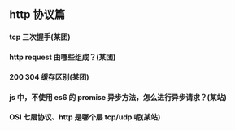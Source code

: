 ## http 协议篇

#### tcp 三次握手(某团)

#### http request 由哪些组成？(某团)

#### 200 304 缓存区别(某团)

#### js 中，不使用 es6 的 promise 异步方法，怎么进行异步请求？(某站)

#### OSI 七层协议、http 是哪个层 tcp/udp 呢(某站)
